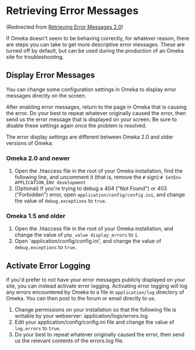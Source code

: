 Retrieving Error Messages
=========================

(Redirected from [Retrieving Error Messages
2.0](http://omeka.org/c/index.php?title=Retrieving_Error_Messages_2.0&redirect=no "Retrieving Error Messages 2.0"))

If Omeka doesn't seem to be behaving correctly, for whatever reason, there are steps you can take to get more descriptive error messages. These are turned off by default, but can be used during the production of an Omeka site for troubleshooting.

Display Error Messages
--------------------------------------------------------------

You can change some configuration settings in Omeka to display error messages directly on the screen.

After enabling error messages, return to the page in Omeka that is causing the error. Do your best to repeat whatever originally caused the error, then send us the error message that is displayed on your screen. Be sure to disable these settings again once the problem is resolved.

The error display settings are different between Omeka 2.0 and older versions of Omeka:

### Omeka 2.0 and newer 

1.  Open the .htaccess file in the root of your Omeka installation, find the following line, and uncomment it (that is, remove the `#` sign):`# SetEnv APPLICATION_ENV development`
2.  (Optional) If you're trying to debug a 404 ("Not Found") or 403 ("Forbidden") error, open `application/config/config.ini`, and
    change the value of `debug.exceptions` to `true`.

### Omeka 1.5 and older </span>

1.  Open the .htaccess file in the root of your Omeka installation, and change the value of `php_value display_errors` to `1`.
2.  Open 'application/config/config.ini', and change the value of `debug.exceptions` to `true`.

Activate Error Logging
--------------------------------------------------------------

If you'd prefer to not have your error messages publicly displayed on your site, you can instead activate error logging. Activating error logging will log any errors encountered by Omeka to a file in `application/log` directory of Omeka. You can then post to the forum or email directly to us.

1.  Change permissions on your installation so that the following file is writable by your webserver: application/logs/errors.log
2.  Edit your application/config/config.ini file and change the value of `log.errors` to `true`.
3.  Do your best to repeat whatever originally caused the error, then send us the relevant contents of the errors.log file.